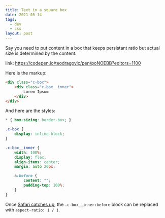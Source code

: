 ```yaml
---
title: Text in a square box
date: 2021-05-14
tags:
  - dev
  - css
layout: post
---
```


Say you need to put content in a box that keeps persistant ratio but actual size is determined by the content.

link: https://codepen.io/teodragovic/pen/poNOEBB?editors=1100

Here is the markup:

```html
<div class="c-box">
    <div class="c-box__inner">
        Lorem Ipsum
    </div>
</div>
```

And here are the styles:

```css
* { box-sizing: border-box; }

.c-box {
    display: inline-block;
}

.c-box__inner {
    width: 100%;
    display: flex;
    align-items: center;
    margin: auto 20px;

    &:before {
        content: "";
        padding-top: 100%;
    }
}
```

Once [Safari catches up](https://caniuse.com/?search=aspect-ratio), the `.c-box__inner:before` block can be replaced with `aspect-ratio: 1 / 1`.
